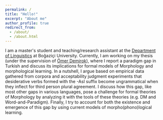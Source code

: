 ```yaml
---
permalink: /
title: "Hello!"
excerpt: "About me"
author_profile: true
redirect_from: 
  - /about/
  - /about.html
---
```


I am a master's student and teaching/research assistant at the [Department of Linguistics](https://linguistics.boun.edu.tr) at Boğaziçi University. Currently, I am working on my thesis (under the supervision of [Ömer Demirok](https://omerdemirok.com)), where I report a paradigm gap in Turkish and discuss its implications for formal models of Morphology and morphological learning. In a nutshell, I argue based on empirical data gathered from corpora and acceptability judgment experiments that desiderative verbs formed with the -AsI suffix become ungrammatical when they inflect for third person plural agreement. I discuss how this gap, like most other gaps in various languages, pose a challenge for formal theories of Morphology by analyzing it with the tools of these theories (e.g. DM and Word-and-Paradigm). Finally, I try to account for both the existence and emergence of this gap by using current models of morpho(phono)logical learning.